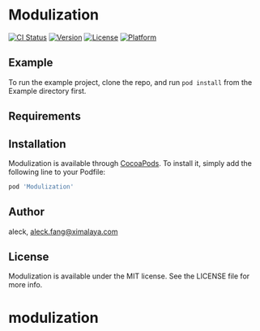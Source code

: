 # Modulization

[![CI Status](http://img.shields.io/travis/aleck/Modulization.svg?style=flat)](https://travis-ci.org/aleck/Modulization)
[![Version](https://img.shields.io/cocoapods/v/Modulization.svg?style=flat)](http://cocoapods.org/pods/Modulization)
[![License](https://img.shields.io/cocoapods/l/Modulization.svg?style=flat)](http://cocoapods.org/pods/Modulization)
[![Platform](https://img.shields.io/cocoapods/p/Modulization.svg?style=flat)](http://cocoapods.org/pods/Modulization)

## Example

To run the example project, clone the repo, and run `pod install` from the Example directory first.

## Requirements

## Installation

Modulization is available through [CocoaPods](http://cocoapods.org). To install
it, simply add the following line to your Podfile:

```ruby
pod 'Modulization'
```

## Author

aleck, aleck.fang@ximalaya.com

## License

Modulization is available under the MIT license. See the LICENSE file for more info.
# modulization
